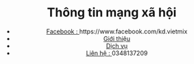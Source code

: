<!DOCTYPE html>
<html>

<head>
    <title>Lê Duy</title>
</head>

<body>
    <header>
        <h1>Thông tin mạng xã hội</h1>
        <nav>
            <ul>
                <li><a href="#">Facebook : </a>https://www.facebook.com/kd.vietmix</li>
                <li><a href="#">Giới thiệu</a></li>
                <li><a href="#">Dịch vụ</a></li>
                <li><a href="#">Liên hệ : </a>0348137209</li>
            </ul>
        </nav>
    </header>

  
